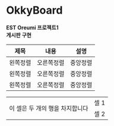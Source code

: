 # OkkyBoard  
**EST Oreumi 프로젝트1**  
**게시판 구현**  

|제목|내용|설명|
|:---:|:---:|:---:|
|왼쪽정렬|오른쪽정렬|중앙정렬|
|왼쪽정렬|오른쪽정렬|중앙정렬|
|왼쪽정렬|오른쪽정렬|중앙정렬|

<table>
    <tbody>
        <tr>
            <td rowspan="2">이 셀은 두 개의 행을 차지합니다</td>
            <td>셀 1</td>
        </tr>
        <tr>
            <td>셀 2</td>
        </tr>
    </tbody>
</table>

